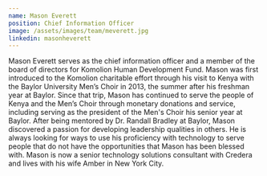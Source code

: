 ```yaml
---
name: Mason Everett
position: Chief Information Officer
image: /assets/images/team/meverett.jpg
linkedin: masonheverett
---
```

Mason Everett serves as the chief information officer and a member of the board of directors for Komolion Human
Development Fund. Mason was first introduced to the Komolion charitable effort through his visit to Kenya with the
Baylor University Men’s Choir in 2013, the summer after his freshman year at Baylor. Since that trip, Mason has
continued to serve the people of Kenya and the Men’s Choir through monetary donations and service, including serving as
the president of the Men's Choir his senior year at Baylor. After being mentored by Dr. Randall Bradley at Baylor, Mason
discovered a passion for developing leadership qualities in others. He is always looking for ways to use his proficiency
with technology to serve people that do not have the opportunities that Mason has been blessed with. Mason is now a
senior technology solutions consultant with Credera and lives with his wife Amber in New York City.
